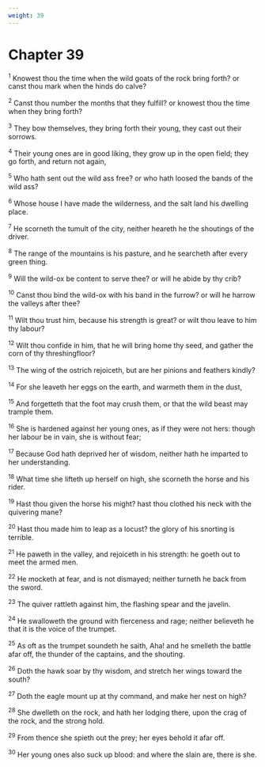 ```yaml
---
weight: 39
---
```


# Chapter 39

<sup>1</sup> Knowest thou the time when the wild goats of the rock bring forth? or canst thou mark when the hinds do calve? 

<sup>2</sup> Canst thou number the months that they fulfill? or knowest thou the time when they bring forth? 

<sup>3</sup> They bow themselves, they bring forth their young, they cast out their sorrows. 

<sup>4</sup> Their young ones are in good liking, they grow up in the open field; they go forth, and return not again, 

<sup>5</sup> Who hath sent out the wild ass free? or who hath loosed the bands of the wild ass? 

<sup>6</sup> Whose house I have made the wilderness, and the salt land his dwelling place. 

<sup>7</sup> He scorneth the tumult of the city, neither heareth he the shoutings of the driver. 

<sup>8</sup> The range of the mountains is his pasture, and he searcheth after every green thing. 

<sup>9</sup> Will the wild-ox be content to serve thee? or will he abide by thy crib? 

<sup>10</sup> Canst thou bind the wild-ox with his band in the furrow? or will he harrow the valleys after thee? 

<sup>11</sup> Wilt thou trust him, because his strength is great? or wilt thou leave to him thy labour? 

<sup>12</sup> Wilt thou confide in him, that he will bring home thy seed, and gather the corn of thy threshingfloor? 

<sup>13</sup> The wing of the ostrich rejoiceth, but are her pinions and feathers kindly? 

<sup>14</sup> For she leaveth her eggs on the earth, and warmeth them in the dust, 

<sup>15</sup> And forgetteth that the foot may crush them, or that the wild beast may trample them. 

<sup>16</sup> She is hardened against her young ones, as if they were not hers: though her labour be in vain, she is without fear; 

<sup>17</sup> Because God hath deprived her of wisdom, neither hath he imparted to her understanding. 

<sup>18</sup> What time she lifteth up herself on high, she scorneth the horse and his rider. 

<sup>19</sup> Hast thou given the horse his might? hast thou clothed his neck with the quivering mane? 

<sup>20</sup> Hast thou made him to leap as a locust? the glory of his snorting is terrible. 

<sup>21</sup> He paweth in the valley, and rejoiceth in his strength: he goeth out to meet the armed men. 

<sup>22</sup> He mocketh at fear, and is not dismayed; neither turneth he back from the sword. 

<sup>23</sup> The quiver rattleth against him, the flashing spear and the javelin. 

<sup>24</sup> He swalloweth the ground with fierceness and rage; neither believeth he that it is the voice of the trumpet. 

<sup>25</sup> As oft as the trumpet soundeth he saith, Aha! and he smelleth the battle afar off, the thunder of the captains, and the shouting. 

<sup>26</sup> Doth the hawk soar by thy wisdom, and stretch her wings toward the south? 

<sup>27</sup> Doth the eagle mount up at thy command, and make her nest on high? 

<sup>28</sup> She dwelleth on the rock, and hath her lodging there, upon the crag of the rock, and the strong hold. 

<sup>29</sup> From thence she spieth out the prey; her eyes behold it afar off. 

<sup>30</sup> Her young ones also suck up blood: and where the slain are, there is she. 


